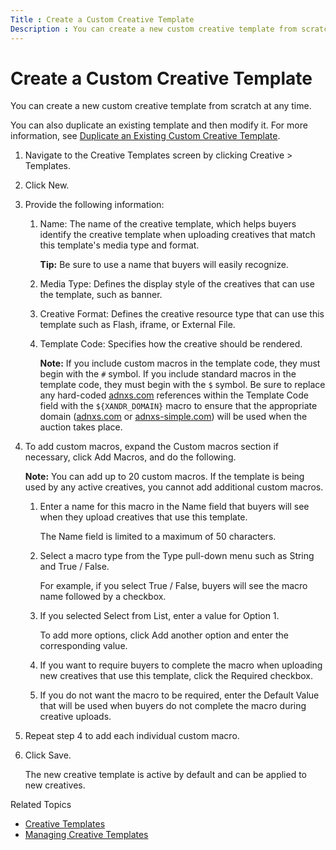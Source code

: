 ```yaml
---
Title : Create a Custom Creative Template
Description : You can create a new custom creative template from scratch at any time.
---
```



# Create a Custom Creative Template



You can create a new custom creative template from scratch at any time.


You can also duplicate an existing template and then modify it. For more
information, see
<a href="duplicate-an-existing-custom-creative-template.md"
class="xref"
title="Instead of creating a creative template from scratch, you can duplicate existing standard or custom creative templates and then modify the rendering code and macros as necessary.">Duplicate
an Existing Custom Creative Template</a>.



<div id="ID-00000359__steps_qc1_vgm_hmb" >

1.  Navigate to the
    Creative Templates screen by
    clicking
    Creative
    \> Templates.
2.  Click
    New.
3.  <span id="ID-00000359__d77e33" class="ph cmd">Provide the following
    information:
    1.  <span id="ID-00000359__d77e38"><span id="ID-00000359__d77e40"
        class="ph cmd">Name: The name
        of the creative template, which helps buyers identify the
        creative template when uploading creatives that match this
        template's media type and format.
        

        

        <b>Tip:</b> Be sure to use a name that
        buyers will easily recognize.

        

        
    2.  <span id="ID-00000359__d77e52"><span id="ID-00000359__d77e54"
        class="ph cmd">Media Type:
        Defines the display style of the creatives that can use the
        template, such as banner.
    3.  <span id="ID-00000359__d77e60"><span id="ID-00000359__d77e62"
        class="ph cmd">Creative
        Format: Defines the creative resource type that can use
        this template such as Flash, iframe, or External
        File.
    4.  <span id="ID-00000359__d77e68"><span id="ID-00000359__d77e70"
        class="ph cmd">Template Code:
        Specifies how the creative should be rendered.
        

        

        <b>Note:</b> If you include custom
        macros in the template code, they must begin with the `#`
        symbol. If you include standard macros in the template code,
        they must begin with the `$` symbol. Be sure to replace any
        hard-coded
        <a href="http://adnxs.com/" class="xref" target="_blank">adnxs.com</a>
        references within the Template
        Code field with the `${XANDR_DOMAIN}` macro to ensure
        that the appropriate domain
        (<a href="http://adnxs.com/" class="xref" target="_blank">adnxs.com</a>
        or <a href="http://adnxs-simple.com/" class="xref"
        target="_blank">adnxs-simple.com</a>) will be used when the
        auction takes place.

        

        
4.  To add custom macros, expand the
    Custom macros section if
    necessary, click Add Macros, and
    do the following.
    

    

    <b>Note:</b> You can add up to 20 custom
    macros. If the template is being used by any active creatives, you
    cannot add additional custom macros.

    

    

    1.  Enter a name for this macro in the
        Name field that buyers will
        see when they upload creatives that use this template.
        

        The Name field is limited to a
        maximum of 50 characters.

        
    2.  Select a macro type from the
        Type pull-down menu such as
        String and
        True / False.
        <div class="itemgroup stepxmp">

        For example, if you select True /
        False, buyers will see the macro name followed by a
        checkbox.

        
    3.  If you selected
        Select from List, enter a
        value for Option 1.
        

        To add more options, click Add
        another option and enter the corresponding value.

        
    4.  If you want to require buyers to complete
        the macro when uploading new creatives that use this template,
        click the Required
        checkbox.
    5.  If you do not want the macro to be
        required, enter the Default
        Value that will be used when buyers do not complete the
        macro during creative uploads.
5.  Repeat step 4 to add each individual custom
    macro.
6.  Click
    Save.
    

    The new creative template is active by default and can be applied to
    new creatives.

    





Related Topics

- <a href="creative-templates.md" class="xref"
  title="If you want to customize the way creatives render, you can create your own templates from scratch, or you can copy Xandr standard templates and modify them to fit your needs.">Creative
  Templates</a>
- <a href="managing-creative-templates.md" class="xref"
  title="You can use the Creative Templates screen to view all corresponding details for each standard and custom creative template.">Managing
  Creative Templates</a>






